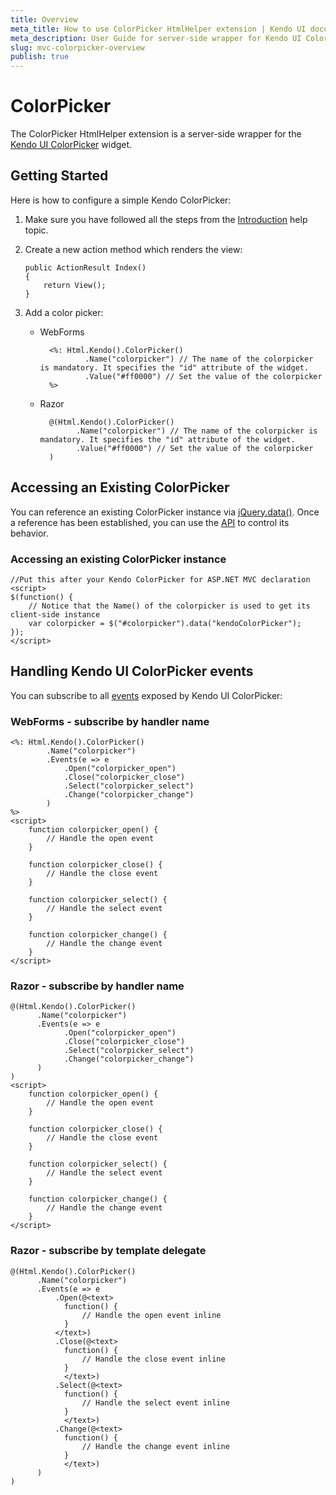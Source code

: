 ```yaml
---
title: Overview
meta_title: How to use ColorPicker HtmlHelper extension | Kendo UI documentation
meta_description: User Guide for server-side wrapper for Kendo UI ColorPicker for ASP.NET MVC widget.
slug: mvc-colorpicker-overview
publish: true
---
```


# ColorPicker

The ColorPicker HtmlHelper extension is a server-side wrapper for the [Kendo UI ColorPicker](/kendo-ui/api/web/colorpicker) widget.

## Getting Started

Here is how to configure a simple Kendo ColorPicker:

1.  Make sure you have followed all the steps from the [Introduction](/kendo-ui/getting-started/using-kendo-with/aspnet-mvc/introduction) help topic.

2.  Create a new action method which renders the view:

        public ActionResult Index()
        {
            return View();
        }
3.  Add a color picker:
    - WebForms

            <%: Html.Kendo().ColorPicker()
                    .Name("colorpicker") // The name of the colorpicker is mandatory. It specifies the "id" attribute of the widget.
                    .Value("#ff0000") // Set the value of the colorpicker
            %>
    - Razor

            @(Html.Kendo().ColorPicker()
                  .Name("colorpicker") // The name of the colorpicker is mandatory. It specifies the "id" attribute of the widget.
                  .Value("#ff0000") // Set the value of the colorpicker
            )

## Accessing an Existing ColorPicker

You can reference an existing ColorPicker instance via [jQuery.data()](http://api.jquery.com/jQuery.data/).
Once a reference has been established, you can use the [API](/kendo-ui/api/web/colorpicker#methods) to control its behavior.


### Accessing an existing ColorPicker instance

    //Put this after your Kendo ColorPicker for ASP.NET MVC declaration
    <script>
    $(function() {
        // Notice that the Name() of the colorpicker is used to get its client-side instance
        var colorpicker = $("#colorpicker").data("kendoColorPicker");
    });
    </script>


## Handling Kendo UI ColorPicker events

You can subscribe to all [events](/kendo-ui/api/web/colorpicker#events) exposed by Kendo UI ColorPicker:

### WebForms - subscribe by handler name

    <%: Html.Kendo().ColorPicker()
            .Name("colorpicker")
            .Events(e => e
                .Open("colorpicker_open")
                .Close("colorpicker_close")
                .Select("colorpicker_select")
                .Change("colorpicker_change")
            )
    %>
    <script>
        function colorpicker_open() {
            // Handle the open event
        }

        function colorpicker_close() {
            // Handle the close event
        }

        function colorpicker_select() {
            // Handle the select event
        }

        function colorpicker_change() {
            // Handle the change event
        }
    </script>


### Razor - subscribe by handler name

    @(Html.Kendo().ColorPicker()
          .Name("colorpicker")
          .Events(e => e
                .Open("colorpicker_open")
                .Close("colorpicker_close")
                .Select("colorpicker_select")
                .Change("colorpicker_change")
          )
    )
    <script>
        function colorpicker_open() {
            // Handle the open event
        }

        function colorpicker_close() {
            // Handle the close event
        }

        function colorpicker_select() {
            // Handle the select event
        }

        function colorpicker_change() {
            // Handle the change event
        }
    </script>


### Razor - subscribe by template delegate

    @(Html.Kendo().ColorPicker()
          .Name("colorpicker")
          .Events(e => e
              .Open(@<text>
                function() {
                    // Handle the open event inline
                }
              </text>)
              .Close(@<text>
                function() {
                    // Handle the close event inline
                }
                </text>)
              .Select(@<text>
                function() {
                    // Handle the select event inline
                }
                </text>)
              .Change(@<text>
                function() {
                    // Handle the change event inline
                }
                </text>)
          )
    )

